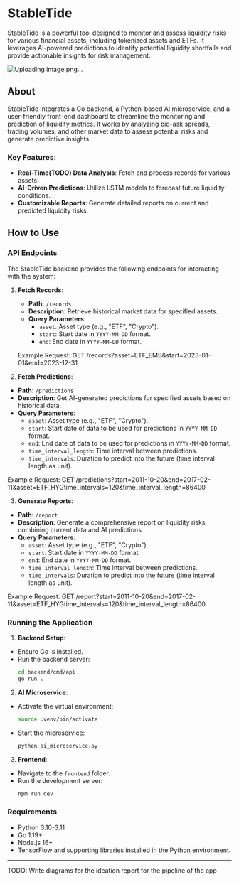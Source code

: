# StableTide

StableTide is a powerful tool designed to monitor and assess liquidity risks for various financial assets, including tokenized assets and ETFs. It leverages AI-powered predictions to identify potential liquidity shortfalls and provide actionable insights for risk management.

![Uploading image.png…]()


## About

StableTide integrates a Go backend, a Python-based AI microservice, and a user-friendly front-end dashboard to streamline the monitoring and prediction of liquidity metrics. It works by analyzing bid-ask spreads, trading volumes, and other market data to assess potential risks and generate predictive insights.

### Key Features:
- **Real-Time(TODO) Data Analysis**: Fetch and process records for various assets.
- **AI-Driven Predictions**: Utilize LSTM models to forecast future liquidity conditions.
- **Customizable Reports**: Generate detailed reports on current and predicted liquidity risks.

## How to Use

### API Endpoints

The StableTide backend provides the following endpoints for interacting with the system:

1. **Fetch Records**:
   - **Path**: `/records`
   - **Description**: Retrieve historical market data for specified assets.
   - **Query Parameters**:
     - `asset`: Asset type (e.g., "ETF", "Crypto").
     - `start`: Start date in `YYYY-MM-DD` format.
     - `end`: End date in `YYYY-MM-DD` format.

   Example Request:
    GET /records?asset=ETF_EMB&start=2023-01-01&end=2023-12-31

2. **Fetch Predictions**:
- **Path**: `/predictions`
- **Description**: Get AI-generated predictions for specified assets based on historical data.
- **Query Parameters**:
  - `asset`: Asset type (e.g., "ETF", "Crypto").
  - `start`: Start date of data to be used for predictions in `YYYY-MM-DD` format.
  - `end`: End date of data to be used for predictions in `YYYY-MM-DD` format.
  - `time_interval_length`: Time interval between predictions.
  - `time_intervals`: Duration to predict into the future (time interval length as unit).

Example Request:
    GET /predictions?start=2011-10-20&end=2017-02-11&asset=ETF_HYGtime_intervals=120&time_interval_length=86400


3. **Generate Reports**:
- **Path**: `/report`
- **Description**: Generate a comprehensive report on liquidity risks, combining current data and AI predictions.
- **Query Parameters**:
  - `asset`: Asset type (e.g., "ETF", "Crypto").
  - `start`: Start date in `YYYY-MM-DD` format.
  - `end`: End date in `YYYY-MM-DD` format.
  - `time_interval_length`: Time interval between predictions.
  - `time_intervals`: Duration to predict into the future (time interval length as unit).


Example Request:
    GET /report?start=2011-10-20&end=2017-02-11&asset=ETF_HYGtime_intervals=120&time_interval_length=86400
### Running the Application

1. **Backend Setup**:
- Ensure Go is installed.
- Run the backend server:
  ```bash
  cd backend/cmd/api
  go run .
  ```

2. **AI Microservice**:
- Activate the virtual environment:
  ```bash
  source .venv/bin/activate
  ```
- Start the microservice:
  ```bash
  python ai_microservice.py
  ```

3. **Frontend**:
- Navigate to the `frontend` folder.
- Run the development server:
  ```bash
  npm run dev
  ```

### Requirements

- Python 3.10-3.11
- Go 1.19+
- Node.js 16+
- TensorFlow and supporting libraries installed in the Python environment.

---

TODO: Write diagrams for the ideation report for the pipeline of the app
